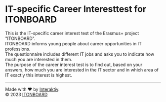 # IT-specific Career Interesttest for ITONBOARD

This is the IT-specific career interest test of the Erasmus+ project "ITONBOARD".  
ITONBOARD informs young people about career opportunities in IT professions.  
The questionnaire includes different IT jobs and asks you to indicate how much you are interested in them.  
The purpose of the career interest test is to find out, based on your answers, how much you are interested in the IT sector and in which area of IT exactly this interest is highest.

---

Made with &#x2764; by [Interaktiv](https://interaktiv.de).  
&copy; 2023 [ITONBOARD](https://itonboard.eu)